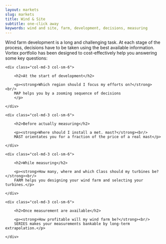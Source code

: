 ```yaml
---
layout: markets
slug: markets
title: Wind & Site
subtitle: one-click away
keywords: wind and site, farm, development, decisions, measuring
---
```


Wind farm development is a long and challenging task. At each stage of the process, decisions have to be taken using the best available information. Vortex portfolio has been designed to cost-effectively help you answering some key questions:

<div clas="row">

	<div class="col-md-3 col-sm-6">

		<h2>At the start of development</h2>

		<p><strong>Which region should I focus my efforts on?</strong><br/>
		MAP helps you by a zooming sequence of decisions
		</p>

	</div>

	<div class="col-md-3 col-sm-6">

		<h2>Before actually measuring</h2>

		<p><strong>Where should I install a met. mast?</strong><br/>
		MAST orientates you for a fraction of the price of a real mast</p>

	</div>

	<div class="col-md-3 col-sm-6">

		<h2>While measuring</h2>

		<p><strong>How many, where and which Class should my turbines be?</strong><br/>
		FARM helps you designing your wind farm and selecting your turbines.</p>

	</div>

	<div class="col-md-3 col-sm-6">

		<h2>Once measurement are available</h2>

		<p><strong>How profitable will my wind farm be?</strong><br/>
		SERIES makes your measurements bankable by long-term extrapolation.</p>

	</div>

</div>
